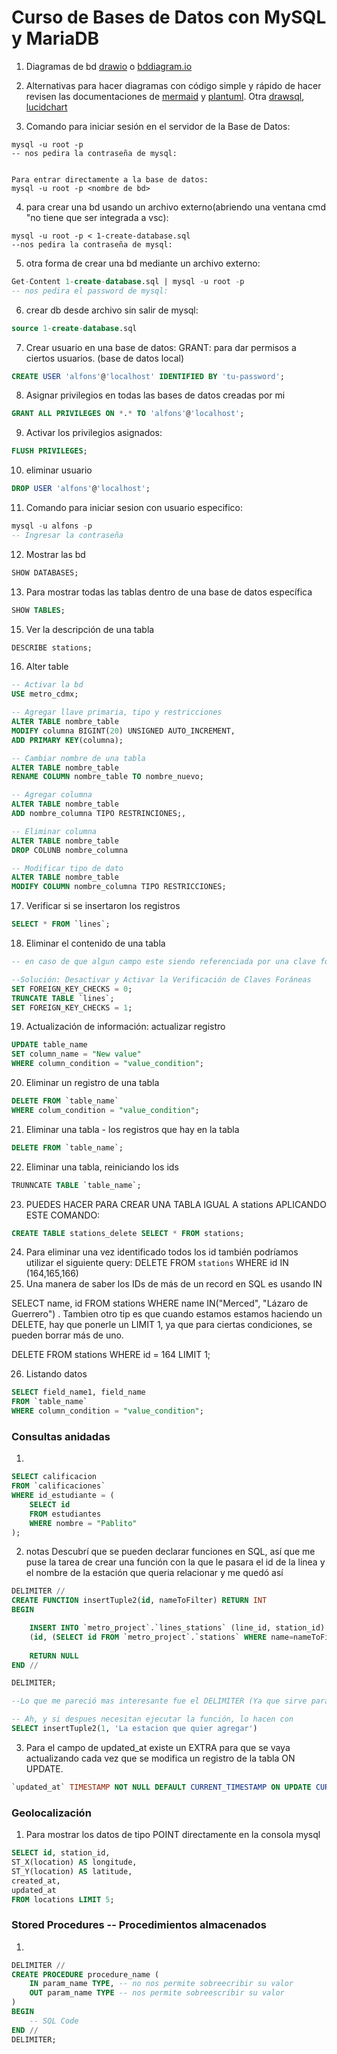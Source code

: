 # Curso de Bases de Datos con MySQL y MariaDB


1. Diagramas de bd [drawio](https://www.drawio.com/) o [bddiagram.io](https://dbdiagram.io/d)
2. Alternativas para hacer diagramas con código simple y rápido de hacer revisen las documentaciones de [mermaid](https://mermaid.live/) y [plantuml](https://plantuml.com/es/). Otra [drawsql](https://drawsql.app/), [lucidchart](https://www.lucidchart.com/)

3. Comando para iniciar sesión en el servidor de la Base de Datos:
```
mysql -u root -p
-- nos pedira la contraseña de mysql:


Para entrar directamente a la base de datos:
mysql -u root -p <nombre de bd>
```
4. para crear una bd usando un archivo externo(abriendo una ventana cmd "no tiene que ser integrada a vsc):
```
mysql -u root -p < 1-create-database.sql
--nos pedira la contraseña de mysql:
```
5. otra forma de crear una bd mediante un archivo externo:
```sql
Get-Content 1-create-database.sql | mysql -u root -p 
-- nos pedira el password de mysql:
```
6. crear db desde archivo sin salir de mysql:
```sql
source 1-create-database.sql
```


7. Crear usuario en una base de datos: GRANT: para dar permisos a ciertos usuarios. (base de datos local)
```sql
CREATE USER 'alfons'@'localhost' IDENTIFIED BY 'tu-password';
```
8. Asignar privilegios en todas las bases de datos creadas por mi
```sql
GRANT ALL PRIVILEGES ON *.* TO 'alfons'@'localhost';
```
9. Activar los privilegios asignados:
```sql
FLUSH PRIVILEGES;
```

10. eliminar usuario
```sql
DROP USER 'alfons'@'localhost';
```
11. Comando para iniciar sesion con usuario especifico:
```sql
mysql -u alfons -p
-- Ingresar la contraseña
```

12. Mostrar las bd
```sql
SHOW DATABASES;
```
13. Para mostrar todas las tablas dentro de una base de datos específica 
```sql
SHOW TABLES;
```

15. Ver la descripción de una tabla 
```sql
DESCRIBE stations;
```
16. Alter table
```sql
-- Activar la bd
USE metro_cdmx;

-- Agregar llave primaria, tipo y restricciones
ALTER TABLE nombre_table
MODIFY columna BIGINT(20) UNSIGNED AUTO_INCREMENT,
ADD PRIMARY KEY(columna);

-- Cambiar nombre de una tabla
ALTER TABLE nombre_table
RENAME COLUMN nombre_table TO nombre_nuevo;

-- Agregar columna
ALTER TABLE nombre_table
ADD nombre_columna TIPO RESTRINCIONES;,

-- Eliminar columna
ALTER TABLE nombre_table
DROP COLUNB nombre_columna

-- Modificar tipo de dato
ALTER TABLE nombre_table
MODIFY COLUMN nombre_columna TIPO RESTRICCIONES;
```


17. Verificar si se insertaron los registros
```sql
SELECT * FROM `lines`;
```

18. Eliminar el contenido de una tabla
```sql
-- en caso de que algun campo este siendo referenciada por una clave foranea. No se puede eliminar por restricciones de integridad referencial 

--Solución: Desactivar y Activar la Verificación de Claves Foráneas
SET FOREIGN_KEY_CHECKS = 0;
TRUNCATE TABLE `lines`;
SET FOREIGN_KEY_CHECKS = 1;
```
19. Actualización de información: actualizar registro
```sql
UPDATE table_name
SET column_name = "New value"
WHERE column_condition = "value_condition";
```

20. Eliminar un registro de una tabla 
```sql
DELETE FROM `table_name`
WHERE colum_condition = "value_condition";
```
21. Eliminar una tabla - los registros que hay en la tabla
```sql
DELETE FROM `table_name`;
```
22. Eliminar una tabla, reiniciando los ids
```sql
TRUNNCATE TABLE `table_name`;
```
23. PUEDES HACER PARA CREAR UNA TABLA IGUAL A stations APLICANDO ESTE COMANDO:
```sql
CREATE TABLE stations_delete SELECT * FROM stations;
```

24. Para eliminar una vez identificado todos los id también podríamos utilizar el siguiente query:
DELETE FROM `stations` WHERE id IN (164,165,166)
25. Una manera de saber los IDs de más de un record en SQL es usando IN


SELECT name, id FROM stations WHERE name IN("Merced", "Lázaro de Guerrero")
. Tambien otro tip es que cuando estamos estamos haciendo un DELETE, hay que ponerle un LIMIT 1, ya que para ciertas condiciones, se pueden borrar más de uno.


DELETE FROM stations
WHERE id = 164
LIMIT 1;


26. Listando datos
```sql
SELECT field_name1, field_name
FROM `table_name`
WHERE column_condition = "value_condition";
```


### Consultas anidadas
1. 
```sql
SELECT calificacion
FROM `calificaciones`
WHERE id_estudiante = (
    SELECT id
    FROM estudiantes
    WHERE nombre = "Pablito"
);
```
2. notas
Descubrí que se pueden declarar funciones en SQL, así que me puse la tarea de crear una función con la que le pasara el id de la linea y el nombre de la estación que queria relacionar y me quedó así

```sql
DELIMITER //
CREATE FUNCTION insertTuple2(id, nameToFilter) RETURN INT
BEGIN

	INSERT INTO `metro_project`.`lines_stations` (line_id, station_id) VALUES
	(id, (SELECT id FROM `metro_project`.`stations` WHERE name=nameToFilter))
	
    RETURN NULL
END //

DELIMITER;

--Lo que me pareció mas interesante fue el DELIMITER (Ya que sirve para cambiar el simbolo que representa el fin de una linea en SQL) y lo determinante que es para que funcione correctamente la sentencia, me pase dos noches sin poder avanzar por no entenderlo

-- Ah, y si despues necesitan ejecutar la función, lo hacen con
SELECT insertTuple2(1, 'La estacion que quier agregar')
```

3. Para el campo de updated_at existe un EXTRA para que se vaya actualizando cada vez que se modifica un registro de la tabla ON UPDATE.
```sql
`updated_at` TIMESTAMP NOT NULL DEFAULT CURRENT_TIMESTAMP ON UPDATE CURRENT_TIMESTAMP,
```


### Geolocalización
1. Para mostrar los datos de tipo POINT directamente en la consola mysql
```sql
SELECT id, station_id, 
ST_X(location) AS longitude, 
ST_Y(location) AS latitude, 
created_at, 
updated_at  
FROM locations LIMIT 5;
```



### Stored Procedures -- Procedimientos almacenados
1. 
```sql
DELIMITER //
CREATE PROCEDURE procedure_name (
    IN param_name TYPE, -- no nos permite sobreecribir su valor
    OUT param_name TYPE -- nos permite sobreescribir su valor
)
BEGIN
    -- SQL Code
END //
DELIMITER;
```
```sql

```
```sql

```
```sql

```
```sql

```